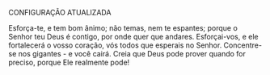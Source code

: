 CONFIGURAÇÃO ATUALIZADA

Esforça-te, e tem bom ânimo; não temas, nem te espantes; porque o Senhor teu Deus é contigo, por onde quer que andares. Esforçai-vos, e ele fortalecerá o vosso coração, vós todos que esperais no Senhor. Concentre-se nos gigantes - e você cairá. Creia que Deus pode prover quando for preciso, porque Ele realmente pode!
